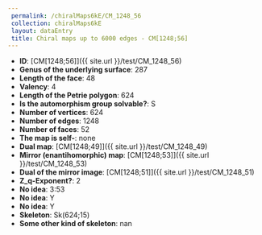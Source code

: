 ```yaml
--- 
 permalink: /chiralMaps6kE/CM_1248_56 
 collection: chiralMaps6kE
 layout: dataEntry
 title: Chiral maps up to 6000 edges - CM[1248;56]
---
```


- **ID**: [CM[1248;56]]({{ site.url }}/test/CM_1248_56)
- **Genus of the underlying surface**: 287
- **Length of the face**: 48
- **Valency**: 4
- **Length of the Petrie polygon**: 624
- **Is the automorphism group solvable?**: S
- **Number of vertices**: 624
- **Number of edges**: 1248
- **Number of faces**: 52
- **The map is self-**: none
- **Dual map**: [CM[1248;49]]({{ site.url }}/test/CM_1248_49)
- **Mirror (enantihomorphic) map**: [CM[1248;53]]({{ site.url }}/test/CM_1248_53)
- **Dual of the mirror image**: [CM[1248;51]]({{ site.url }}/test/CM_1248_51)
- **Z_q-Exponent?**: 2
- **No idea**:  3:53
- **No idea**: Y
- **No idea**: Y
- **Skeleton**: Sk(624;15)
- **Some other kind of skeleton**: nan
